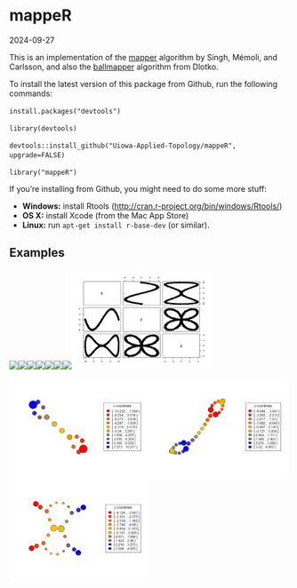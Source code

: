 mappeR
================
2024-09-27

This is an implementation of the
[mapper](https://research.math.osu.edu/tgda/mapperPBG.pdf) algorithm by
Singh, Mémoli, and Carlsson, and also the
[ballmapper](https://arxiv.org/pdf/1901.07410.pdf) algorithm from
Dlotko.

To install the latest version of this package from Github, run the
following commands:

`install.packages("devtools")`

`library(devtools)`

`devtools::install_github("Uiowa-Applied-Topology/mappeR", upgrade=FALSE)`

`library("mappeR")`

If you’re installing from Github, you might need to do some more stuff:

- **Windows:** install Rtools
  (<http://cran.r-project.org/bin/windows/Rtools/>)
- **OS X:** install Xcode (from the Mac App Store)
- **Linux:** run `apt-get install r-base-dev` (or similar).

## Examples

<img src="../../AppData/Local/Temp/Rtmp29rhPc/file2269815ba2d8b.png" width="50%" /><img src="../../AppData/Local/Temp/Rtmp29rhPc/file22698357f1e21.png" width="50%" /><img src="../../AppData/Local/Temp/Rtmp29rhPc/file226982349a85.png" width="50%" /><img src="../../AppData/Local/Temp/Rtmp29rhPc/file226981035ad6.png" width="50%" /><img src="../../AppData/Local/Temp/Rtmp29rhPc/file226981f21310e.png" width="50%" /><img src="../../AppData/Local/Temp/Rtmp29rhPc/file2269823594ad5.png" width="50%" /><img src="../../AppData/Local/Temp/Rtmp29rhPc/file22698475d7d3d.png" width="50%" /><img src="README_files/figure-gfm/plotting the curve-8.png" width="50%" />

<img src="README_files/figure-gfm/mapping the mapper-1.png" width="50%" /><img src="README_files/figure-gfm/mapping the mapper-2.png" width="50%" /><img src="README_files/figure-gfm/mapping the mapper-3.png" width="50%" />
